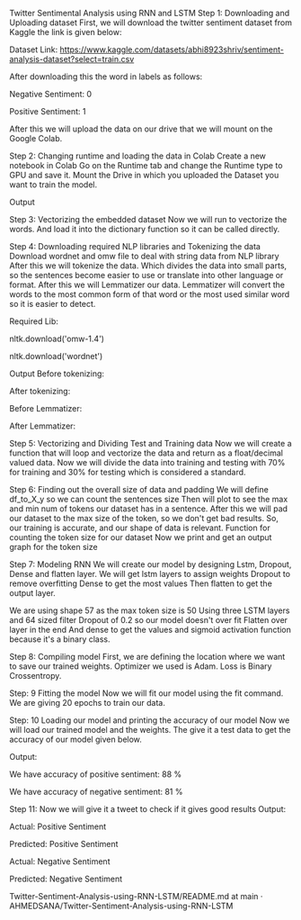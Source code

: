 Twitter Sentimental Analysis using RNN and LSTM
Step 1: Downloading and Uploading dataset
First, we will download the twitter sentiment dataset from Kaggle the link is given below:

Dataset Link: https://www.kaggle.com/datasets/abhi8923shriv/sentiment-analysis-dataset?select=train.csv

After downloading this the word in labels as follows:

Negative Sentiment: 0

Positive Sentiment: 1

After this we will upload the data on our drive that we will mount on the Google Colab.

Step 2: Changing runtime and loading the data in Colab
Create a new notebook in Colab
Go on the Runtime tab and change the Runtime type to GPU and save it. Mount the Drive in which you uploaded the Dataset you want to train the model.

Output



Step 3: Vectorizing the embedded dataset
Now we will run to vectorize the words.
And load it into the dictionary function so it can be called directly.

Step 4: Downloading required NLP libraries and Tokenizing the data
Download wordnet and omw file to deal with string data from NLP library After this we will tokenize the data. Which divides the data into small parts, so the sentences become easier to use or translate into other language or format. After this we will Lemmatizer our data. Lemmatizer will convert the words to the most common form of that word or the most used similar word so it is easier to detect.

Required Lib:

nltk.download('omw-1.4')

nltk.download('wordnet')

Output Before tokenizing:



After tokenizing:



Before Lemmatizer:



After Lemmatizer:



Step 5: Vectorizing and Dividing Test and Training data
Now we will create a function that will loop and vectorize the data and return as a float/decimal valued data. Now we will divide the data into training and testing with 70% for training and 30% for testing which is considered a standard.

Step 6: Finding out the overall size of data and padding
We will define df_to_X_y so we can count the sentences size Then will plot to see the max and min num of tokens our dataset has in a sentence.
After this we will pad our dataset to the max size of the token, so we don't get bad results. So, our training is accurate, and our shape of data is relevant.
Function for counting the token size for our dataset Now we print and get an output graph for the token size





Step 7: Modeling RNN
We will create our model by designing Lstm, Dropout, Dense and flatten layer. We will get lstm layers to assign weights Dropout to remove overfitting Dense to get the most values Then flatten to get the output layer.

We are using shape 57 as the max token size is 50 Using three LSTM layers and 64 sized filter Dropout of 0.2 so our model doesn't over fit Flatten over layer in the end And dense to get the values and sigmoid activation function because it's a binary class.



Step 8: Compiling model
First, we are defining the location where we want to save our trained weights.
Optimizer we used is Adam.
Loss is Binary Crossentropy.

Step: 9 Fitting the model
Now we will fit our model using the fit command. We are giving 20 epochs to train our data.

Step: 10 Loading our model and printing the accuracy of our model
Now we will load our trained model and the weights. The give it a test data to get the accuracy of our model given below.

Output:



We have accuracy of positive sentiment: 88 %

We have accuracy of negative sentiment: 81 %

Step 11: Now we will give it a tweet to check if it gives good results
Output:



Actual: Positive Sentiment

Predicted: Positive Sentiment



Actual: Negative Sentiment

Predicted: Negative Sentiment

Twitter-Sentiment-Analysis-using-RNN-LSTM/README.md at main · AHMEDSANA/Twitter-Sentiment-Analysis-using-RNN-LSTM

